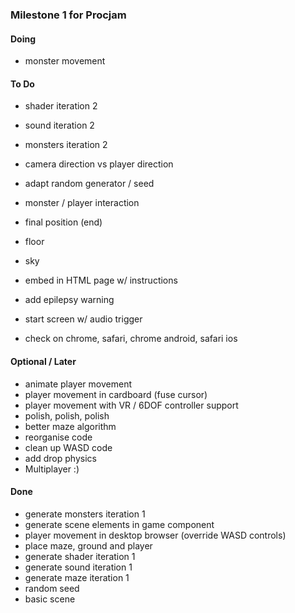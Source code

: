 ### Milestone 1 for Procjam

#### Doing

- monster movement

#### To Do

- shader iteration 2
- sound iteration 2
- monsters iteration 2

- camera direction vs player direction
- adapt random generator / seed
- monster / player interaction
- final position (end)
- floor
- sky
- embed in HTML page w/ instructions
- add epilepsy warning
- start screen w/ audio trigger
- check on chrome, safari, chrome android, safari ios

#### Optional / Later

- animate player movement
- player movement in cardboard (fuse cursor)
- player movement with VR / 6DOF controller support
- polish, polish, polish
- better maze algorithm
- reorganise code
- clean up WASD code
- add drop physics
- Multiplayer :)

#### Done

- generate monsters iteration 1
- generate scene elements in game component
- player movement in desktop browser (override WASD controls)
- place maze, ground and player
- generate shader iteration 1
- generate sound iteration 1
- generate maze iteration 1
- random seed
- basic scene
